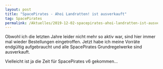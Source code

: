```yaml
---
layout: post
title: "SpacePirates - Ahoi Landratten! ist ausverkauft"
tag: SpacePirates
permalink: /Aktuelles/2019-12-02-spacepirates-ahoi-landratten-ist-ausverkauft
---
```


Obwohl ich die letzten Jahre leider nicht mehr so aktiv war, sind hier immer mal wieder Bestellungen eingetroffen. Jetzt habe ich meine Vorräte endgültig aufgebraucht und alle SpacePirates Grundregelwerke sind ausverkauft.

Vielleicht ist ja die Zeit für SpacePirates v6 gekommen...
